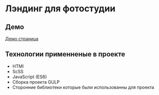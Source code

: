 # Лэндинг для фотостудии

## Демо

[Демо страница](https://artbiriukov.github.io/photo_studia/dist/)

## Технологии применненые в проекте

<ul>
  <li>HTMl</li>
  <li>ScSS</li>
  <li>JavaScript (ES6)</li>
  <li>Сборка проекта GULP</li>
  <li>Сторонние библиотеки которые были использованны для проекта</li>
</ul>
